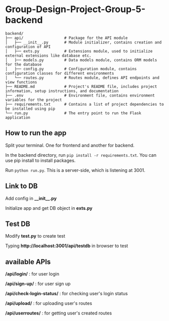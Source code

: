 # Group-Design-Project-Group-5-backend
```
backend/
├── api/                  # Package for the API module
│   ├── __init__.py       # Module initializer, contains creation and configuration of API
│   ├── exts.py           # Extensions module, used to initialize external extensions like database etc.
│   ├── models.py         # Data models module, contains ORM models for the database
│   ├── config.py         # Configuration module, contains configuration classes for different environments
│   └── routes.py         # Routes module, defines API endpoints and view functions
├── README.md             # Project's README file, includes project information, setup instructions, and documentation
├── .env                  # Environment file, contains environment variables for the project
├── requirements.txt      # Contains a list of project dependencies to be installed using pip
└── run.py                # The entry point to run the Flask application
```

## How to run the app
Split your terminal. One for frontend and another for backend.

In the backend directory, run `pip install -r requirements.txt`. You can use pip install to install packages.

Run `python run.py`. This is a server-side, which is listening at 3001.

## Link to DB
Add config in **\_\_init\_\_.py**

Initialize app and get DB object in **exts.py**

## Test DB
Modify **test.py** to create test

Typing **http://localhost:3001/api/testdb** in browser to test

## available APIs
**/api/login/** :  for user login

**/api/sign-up/** : for user sign up

**/api/check-login-status/** : for checking user's login status

**/api/upload/** : for uploading user's routes

**/api/userroutes/** : for getting user's created routes

